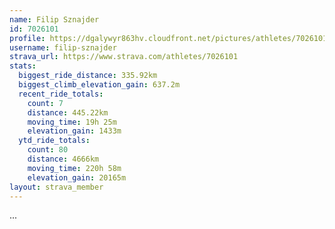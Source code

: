 ```yaml
---
name: Filip Sznajder
id: 7026101
profile: https://dgalywyr863hv.cloudfront.net/pictures/athletes/7026101/2123836/17/large.jpg
username: filip-sznajder
strava_url: https://www.strava.com/athletes/7026101
stats:
  biggest_ride_distance: 335.92km
  biggest_climb_elevation_gain: 637.2m
  recent_ride_totals:
    count: 7
    distance: 445.22km
    moving_time: 19h 25m
    elevation_gain: 1433m
  ytd_ride_totals:
    count: 80
    distance: 4666km
    moving_time: 220h 58m
    elevation_gain: 20165m
layout: strava_member
--- 
```

...
